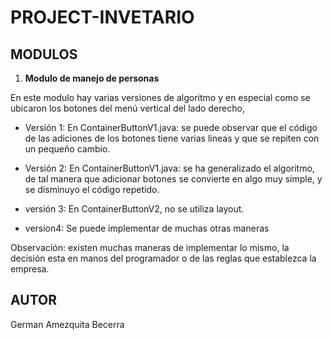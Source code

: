 # PROJECT-INVETARIO



## MODULOS

1. **Modulo de manejo de personas**

En este modulo hay varias versiones de algoritmo y en especial como se ubicaron los botones del menú vertical del lado derecho,

- Versión 1: En ContainerButtonV1.java: se puede observar que el código de las adiciones de los botones tiene varias lineas y que se repiten con un pequeño cambio.

- Versión 2: En ContainerButtonV1.java: se ha generalizado el algoritmo, de tal manera que adicionar botones se convierte en algo muy simple, y se disminuyo el código repetido.

- versión 3: En ContainerButtonV2, no se utiliza layout.

- version4: Se puede implementar de muchas otras maneras

Observación: existen muchas maneras de implementar lo mismo, la decisión esta en manos del programador o de las reglas que establezca la empresa.



## AUTOR
German Amezquita Becerra